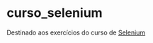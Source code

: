 # curso_selenium
Destinado aos exercícios do curso de [Selenium](https://github.com/dunossauro/curso-python-selenium)

